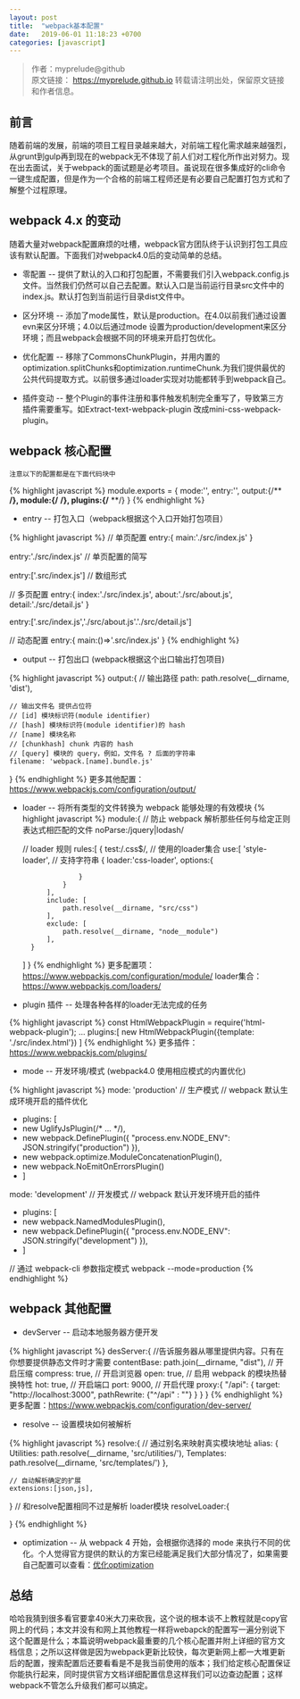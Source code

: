 ```yaml
---
layout: post
title:  "webpack基本配置"
date:   2019-06-01 11:18:23 +0700
categories: [javascript]
---
```

>作者：myprelude@github  
原文链接： https://myprelude.github.io 
转载请注明出处，保留原文链接和作者信息。


## 前言
随着前端的发展，前端的项目工程目录越来越大，对前端工程化需求越来越强烈，从grunt到gulp再到现在的webpack无不体现了前人们对工程化所作出对努力。现在出去面试，关于webpack的面试题是必考项目。虽说现在很多集成好的cli命令一键生成配置，但是作为一个合格的前端工程师还是有必要自己配置打包方式和了解整个过程原理。

## webpack 4.x 的变动
随着大量对webpack配置麻烦的吐槽，webpack官方团队终于认识到打包工具应该有默认配置。下面我们对webpack4.0后的变动简单的总结。

* 零配置 -- 提供了默认的入口和打包配置，不需要我们引入webpack.config.js文件。当然我们仍然可以自己去配置。默认入口是当前运行目录src文件中的index.js。默认打包到当前运行目录dist文件中。

* 区分环境 -- 添加了mode属性，默认是production。在4.0以前我们通过设置evn来区分环境；4.0以后通过mode 设置为production/development来区分环境；而且webpack会根据不同的环境来开启打包优化。

* 优化配置 -- 移除了CommonsChunkPlugin，并用内置的optimization.splitChunks和optimization.runtimeChunk.为我们提供最优的公共代码提取方式。以前很多通过loader实现对功能都转手到webpack自己。

* 插件变动 -- 整个Plugin的事件注册和事件触发机制完全重写了，导致第三方插件需要重写。如Extract-text-webpack-plugin 改成mini-css-webpack-plugin。

## webpack 核心配置

`注意以下的配置都是在下面代码块中`

{% highlight javascript %}
module.exports = {
    mode:'',
    entry:'',
    output:{/** **/},
    module:{/** **/},
    plugins:{/** **/}
}
{% endhighlight %}

* entry -- 打包入口（webpack根据这个入口开始打包项目）

{% highlight javascript %}
// 单页配置
entry:{
    main:'./src/index.js'
}

entry:'./src/index.js' // 单页配置的简写

entry:['.src/index.js'] // 数组形式

// 多页配置
entry:{
    index:'./src/index.js',
    about:'./src/about.js',
    detail:'./src/detail.js'
}

entry:['.src/index.js','./src/about.js'.'./src/detail.js']

// 动态配置
entry:{
    main:()=>'.src/index.js'
}
{% endhighlight %}

* output -- 打包出口 (webpack根据这个出口输出打包项目)

{% highlight javascript %}
output:{
    // 输出路径
    path: path.resolve(__dirname, 'dist'),

    // 输出文件名 提供占位符
    // [id] 模块标识符(module identifier)
    // [hash] 模块标识符(module identifier)的 hash
    // [name] 模块名称
    // [chunkhash] chunk 内容的 hash
    // [query] 模块的 query，例如，文件名 ? 后面的字符串
    filename: 'webpack.[name].bundle.js'
}
{% endhighlight %}
更多其他配置：https://www.webpackjs.com/configuration/output/

* loader -- 将所有类型的文件转换为 webpack 能够处理的有效模块
{% highlight javascript %}
module:{
    // 防止 webpack 解析那些任何与给定正则表达式相匹配的文件
    noParse:/jquery|lodash/

    // loader 规则
    rules:[
        {
            test:/\.css$/,
            // 使用的loader集合
            use:[
                'style-loader', // 支持字符串
                {
                    loader:'css-loader',
                    options:{

                    }
                }
            ],
            include: [
                path.resolve(__dirname, "src/css")
            ],
            exclude: [
                path.resolve(__dirname, "node__module")
            ],
        }
    ]
}
{% endhighlight %}
更多配置项：https://www.webpackjs.com/configuration/module/
loader集合：https://www.webpackjs.com/loaders/


* plugin 插件 -- 处理各种各样的loader无法完成的任务

{% highlight javascript %}
const HtmlWebpackPlugin = require('html-webpack-plugin');
...
plugins:[
    new HtmlWebpackPlugin({template: './src/index.html'})
]
{% endhighlight %}
更多插件：https://www.webpackjs.com/plugins/

* mode -- 开发环境/模式 (webpack4.0 使用相应模式的内置优化)

{% highlight javascript %}
mode: 'production' // 生产模式 
// webpack 默认生成环境开启的插件优化
-  plugins: [
-    new UglifyJsPlugin(/* ... */),
-    new webpack.DefinePlugin({ "process.env.NODE_ENV": JSON.stringify("production") }),
-    new webpack.optimize.ModuleConcatenationPlugin(),
-    new webpack.NoEmitOnErrorsPlugin()
-  ]

mode: 'development' // 开发模式
// webpack 默认开发环境开启的插件
- plugins: [
-   new webpack.NamedModulesPlugin(),
-   new webpack.DefinePlugin({ "process.env.NODE_ENV": JSON.stringify("development") }),
- ]

// 通过 webpack-cli 参数指定模式
webpack --mode=production
{% endhighlight %}

## webpack 其他配置
* devServer -- 启动本地服务器方便开发

{% highlight javascript %}
desServer:{
    //告诉服务器从哪里提供内容。只有在你想要提供静态文件时才需要
    contentBase: path.join(__dirname, "dist"),
    // 开启压缩
    compress: true,
    // 开启浏览器
    open: true,
    // 启用 webpack 的模块热替换特性
    hot: true,
    // 开启端口
    port: 9000,
    // 开启代理
    proxy:{
        "/api": {
            target: "http://localhost:3000",
            pathRewrite: {"^/api" : ""}
        }
    }
}
{% endhighlight %}
更多配置：https://www.webpackjs.com/configuration/dev-server/

* resolve -- 设置模块如何被解析

{% highlight javascript %}
resolve:{
    // 通过别名来映射真实模块地址 
    alias: {
        Utilities: path.resolve(__dirname, 'src/utilities/'),
        Templates: path.resolve(__dirname, 'src/templates/')
    },

    // 自动解析确定的扩展
    extensions:[json,js],
} 
// 和resolve配置相同不过是解析 loader模块
resolveLoader:{
 
}
{% endhighlight %}

* optimization -- 从 webpack 4 开始，会根据你选择的 mode 来执行不同的优化。个人觉得官方提供的默认的方案已经能满足我们大部分情况了，如果需要自己配置可以查看：[优化optimization](https://webpack.docschina.org/configuration/optimization/)


## 总结
 哈哈我猜到很多看官要拿40米大刀来砍我，这个说的根本谈不上教程就是copy官网上的代码；本文并没有和网上其他教程一样将webapck的配置写一遍分别说下这个配置是什么；本篇说明webpack最重要的几个核心配置并附上详细的官方文档信息；之所以这样做是因为webpack更新比较快，每次更新网上都一大堆更新后的配置，搜索配置后还要看看是不是我当前使用的版本；我们给定核心配置保证你能执行起来，同时提供官方文档详细配置信息这样我们可以边查边配置；这样webpack不管怎么升级我们都可以搞定。